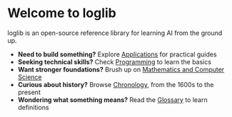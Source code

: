 # Welcome to loglib

loglib is an open-source reference library for learning AI from the ground up.

- **Need to build something?** Explore [Applications](applications/index.md) for practical guides
- **Seeking technical skills?** Check [Programming](programming/index.md) to learn the basics
- **Want stronger foundations?** Brush up on [Mathematics and Computer Science](math-and-cs/index.md) 
- **Curious about history?** Browse [Chronology](chronology/index.md), from the 1600s to the present
- **Wondering what something means?** Read the [Glossary](glossary/index.md) to learn definitions

